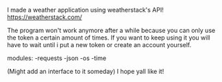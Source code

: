 I made a weather application using weatherstack's API!  https://weatherstack.com/

The program won't work anymore after a while because you can only use the token a certain amount of times.
If you want to keep using it you will have to wait until i put a new token or create an account yourself.

modules:
-requests
-json
-os
-time

(Might add an interface to it someday)
I hope yall like it!
